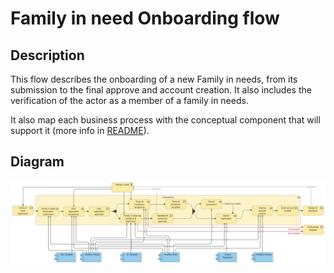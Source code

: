 # Family in need Onboarding flow

## Description

This flow describes the onboarding of a new Family in needs, from its submission to the final approve and account creation. It also includes the verification of the actor as a member of a family in needs.

It also map each business process with the conceptual component that will support it (more info in [README](/README.md#application-component-collaboration-views)).

## Diagram

![Family in needs](/Assets/Family-in-need-onboarding-Application-Coverage.png)